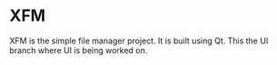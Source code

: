 # XFM
XFM is the simple file manager project. It is built using Qt.
This the UI branch where UI is being worked on.
